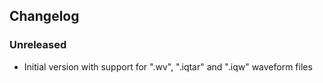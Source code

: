 ## Changelog

### Unreleased

- Initial version with support for ".wv", ".iqtar" and ".iqw" waveform files
